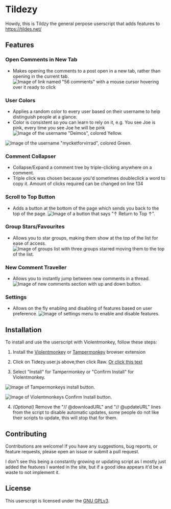 # Tildezy

Howdy, this is Tildzy the general perpose userscript that adds features to https://tildes.net/ 

## Features

### Open Comments in New Tab

- Makes opening the comments to a post open in a new tab, rather than opening in the current tab.
![Image of link named "56 comments" with a mouse cursor hovering over it ready to click](https://i.imgur.com/ndAFyTs.png)

### User Colors

- Applies a random color to every user based on their username to help distinguish people at a glance.
- Color is consistent so you can learn to rely on it, e.g. You see Joe is pink, every time you see Joe he will be pink
![Image of the username "Deimos", colored Yellow.](https://i.imgur.com/RRn1m3Z.png)

![Image of the username "mycketforvirrad", colored Green.](https://i.imgur.com/7qFZbqZ.png)

### Comment Collapser

- Collapse/Expand a comment tree by triple-clicking anywhere on a comment.
- Triple click was chosen because you'd sometimes doubleclick a word to copy it. Amount of clicks required can be changed on line 134

### Scroll to Top Button

- Adds a button at the bottom of the page which sends you back to the top of the page.
![Image of a button that says "↑ Return to Top ↑".](https://i.imgur.com/guAVg8n.png)
### Group Stars/Favourites

- Allows you to star groups, making them show at the top of the list for ease of access.
![Image of groups list with three groups starred moving them to the top of the list.](https://i.imgur.com/SBwtlhH.png)
### New Comment Traveller

- Allows you to instantly jump between new comments in a thread.
![Image of new comments section with up and down button.](https://i.imgur.com/wPECN5c.png)

### Settings

- Allows on the fly enabling and disabling of features based on user preference.
![Image of settings menu to enable and disable features.](https://i.imgur.com/CU8S4VA.png)

## Installation

To install and use the userscript with Violentmonkey, follow these steps:

1. Install the [Violentmonkey](https://github.com/violentmonkey/violentmonkey#violentmonkey) or [Tampermonkey](https://www.tampermonkey.net/) browser extension
2. Click on Tidezy.user.js above,then click Raw. [Or click this text](https://raw.githubusercontent.com/TeJayH/Tildezy/main/Tildezy.user.js)

3. Select "Install" for Tampermonkey or "Confirm Install" for Violentmonkey.

![Image of Tampermonkeys install button.](https://i.imgur.com/CrsQs8x.png)

![Image of Violentmonkeys Confirm Install button.](https://i.imgur.com/3Fw240X.png)

4. *(Optional)* Remove the "// @downloadURL" and "// @updateURL" lines from the script to disable automatic updates, some people do not like their scripts to update, this will stop that for them.

## Contributing

Contributions are welcome! If you have any suggestions, bug reports, or feature requests, please open an issue or submit a pull request. 

I don't see this being a constantly growing or updating script as I mostly just added the features I wanted in the site, but if a good idea appears it'd be a waste to not implement it.

## License

This userscript is licensed under the [GNU GPLv3](LICENSE).
